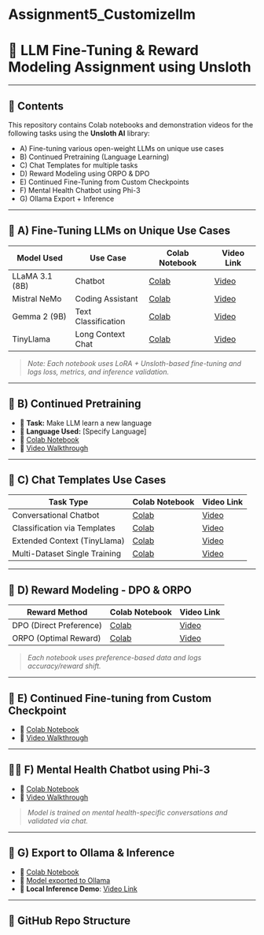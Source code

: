 # Assignment5_Customizellm

# 🧠 LLM Fine-Tuning & Reward Modeling Assignment using Unsloth
---

## 📁 Contents

This repository contains Colab notebooks and demonstration videos for the following tasks using the **Unsloth AI** library:

- A) Fine-tuning various open-weight LLMs on unique use cases  
- B) Continued Pretraining (Language Learning)  
- C) Chat Templates for multiple tasks  
- D) Reward Modeling using ORPO & DPO  
- E) Continued Fine-Tuning from Custom Checkpoints  
- F) Mental Health Chatbot using Phi-3  
- G) Ollama Export + Inference  
---

## 🧩 A) Fine-Tuning LLMs on Unique Use Cases

| Model Used       | Use Case            | Colab Notebook | Video Link |
|------------------|---------------------|----------------|------------|
| LLaMA 3.1 (8B)    | Chatbot              | [Colab](#)     | [Video](#) |
| Mistral NeMo     | Coding Assistant     | [Colab](#)     | [Video](#) |
| Gemma 2 (9B)     | Text Classification  | [Colab](#)     | [Video](#) |
| TinyLlama        | Long Context Chat    | [Colab](#)     | [Video](#) |

> *Note: Each notebook uses LoRA + Unsloth-based fine-tuning and logs loss, metrics, and inference validation.*

---

## 🧠 B) Continued Pretraining

- 🧾 **Task:** Make LLM learn a new language  
- 📘 **Language Used:** [Specify Language]  
- 🔗 [Colab Notebook](#)  
- 🎥 [Video Walkthrough](#)

---

## 💬 C) Chat Templates Use Cases

| Task Type                      | Colab Notebook | Video Link |
|-------------------------------|----------------|------------|
| Conversational Chatbot        | [Colab](#)     | [Video](#) |
| Classification via Templates  | [Colab](#)     | [Video](#) |
| Extended Context (TinyLlama)  | [Colab](#)     | [Video](#) |
| Multi-Dataset Single Training | [Colab](#)     | [Video](#) |

---

## 🎯 D) Reward Modeling - DPO & ORPO

| Reward Method | Colab Notebook | Video Link |
|---------------|----------------|------------|
| DPO (Direct Preference) | [Colab](#) | [Video](#) |
| ORPO (Optimal Reward)   | [Colab](#) | [Video](#) |

> *Each notebook uses preference-based data and logs accuracy/reward shift.*

---

## 🧩 E) Continued Fine-tuning from Custom Checkpoint

- 🔗 [Colab Notebook](#)  
- 🎥 [Video Walkthrough](#)

---

## 🧘‍♀️ F) Mental Health Chatbot using Phi-3

- 🔗 [Colab Notebook](#)  
- 🎥 [Video Walkthrough](#)

> *Model is trained on mental health-specific conversations and validated via chat.*

---

## 🔁 G) Export to Ollama & Inference

- 🔗 [Colab Notebook](#)  
- 🔗 [Model exported to Ollama](#)  
- 🧪 **Local Inference Demo**: [Video Link](#)

---

## 📘 GitHub Repo Structure

